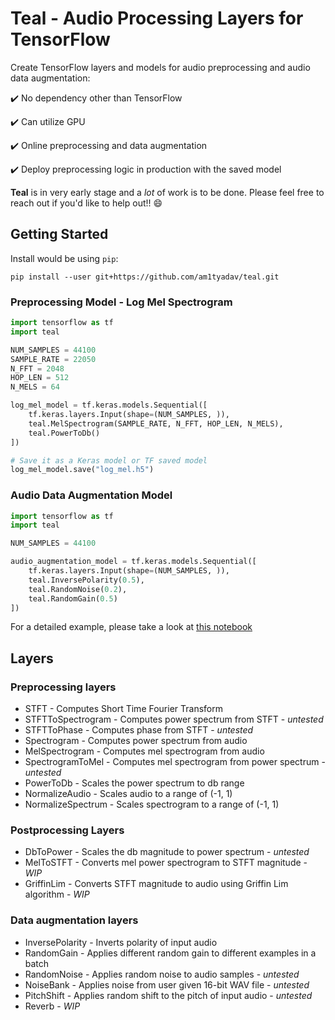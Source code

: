 # Teal - Audio Processing Layers for TensorFlow

Create TensorFlow layers and models for audio preprocessing and audio data augmentation:

:heavy_check_mark: No dependency other than TensorFlow

:heavy_check_mark: Can utilize GPU

:heavy_check_mark: Online preprocessing and data augmentation

:heavy_check_mark: Deploy preprocessing logic in production with the saved model

__Teal__ is in very early stage and a _lot_ of work is to be done. Please feel free to reach out if you'd like to help out!! :smile:

## Getting Started

Install would be using `pip`:

`pip install --user git+https://github.com/am1tyadav/teal.git`

### Preprocessing Model - Log Mel Spectrogram

```python
import tensorflow as tf
import teal

NUM_SAMPLES = 44100
SAMPLE_RATE = 22050
N_FFT = 2048
HOP_LEN = 512
N_MELS = 64

log_mel_model = tf.keras.models.Sequential([
    tf.keras.layers.Input(shape=(NUM_SAMPLES, )),
    teal.MelSpectrogram(SAMPLE_RATE, N_FFT, HOP_LEN, N_MELS),
    teal.PowerToDb()
])

# Save it as a Keras model or TF saved model
log_mel_model.save("log_mel.h5")
```

### Audio Data Augmentation Model

```python
import tensorflow as tf
import teal

NUM_SAMPLES = 44100

audio_augmentation_model = tf.keras.models.Sequential([
    tf.keras.layers.Input(shape=(NUM_SAMPLES, )),
    teal.InversePolarity(0.5),
    teal.RandomNoise(0.2),
    teal.RandomGain(0.5)
])
```

For a detailed example, please take a look at [this notebook](examples/Audio%20Classifier.ipynb)

## Layers

### Preprocessing layers

* STFT - Computes Short Time Fourier Transform
* STFTToSpectrogram - Computes power spectrum from STFT - _untested_
* STFTToPhase - Computes phase from STFT - _untested_
* Spectrogram - Computes power spectrum from audio
* MelSpectrogram - Computes mel spectrogram from audio
* SpectrogramToMel - Computes mel spectrogram from power spectrum - _untested_
* PowerToDb - Scales the power spectrum to db range
* NormalizeAudio - Scales audio to a range of (-1, 1)
* NormalizeSpectrum - Scales spectrogram to a range of (-1, 1)

### Postprocessing Layers

* DbToPower - Scales the db magnitude to power spectrum - _untested_
* MelToSTFT - Converts mel power spectrogram to STFT magnitude - _WIP_
* GriffinLim - Converts STFT magnitude to audio using Griffin Lim algorithm - _WIP_

### Data augmentation layers

* InversePolarity - Inverts polarity of input audio
* RandomGain - Applies different random gain to different examples in a batch
* RandomNoise - Applies random noise to audio samples - _untested_
* NoiseBank - Applies noise from user given 16-bit WAV file - _untested_
* PitchShift - Applies random shift to the pitch of input audio - _untested_
* Reverb - _WIP_

